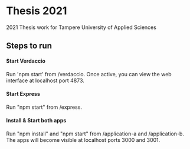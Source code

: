 # Thesis 2021

2021 Thesis work for Tampere University of Applied Sciences

## Steps to run

#### Start Verdaccio
Run 'npm start' from /verdaccio. Once active, you can view the web interface at localhost port 4873.

#### Start Express
Run "npm start" from /express.

#### Install & Start both apps
Run "npm install" and "npm start" from /application-a and /application-b. The apps will become visible at localhost ports 3000 and 3001.
